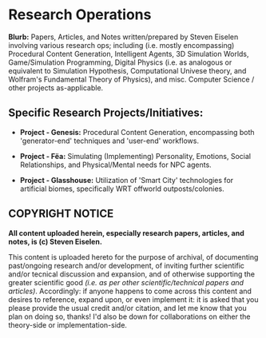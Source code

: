 # Research Operations

**Blurb:** Papers, Articles, and Notes written/prepared by Steven Eiselen involving various research ops; including (i.e. mostly encompassing) Procedural Content Generation, Intelligent Agents, 3D Simulation Worlds, Game/Simulation Programming, Digital Physics (i.e. as analogous or equivalent to Simulation Hypothesis, Computational Univese theory, and Wolfram's Fundamental Theory of Physics), and misc. Computer Science / other projects as-applicable.

## Specific Research Projects/Initiatives:

+ **Project - Genesis:** Procedural Content Generation, encompassing both 'generator-end' techniques and 'user-end' workflows.

+ **Project - Fëa:** Simulating (Implementing) Personality, Emotions, Social Relationships, and Physical/Mental needs for NPC agents.

+ **Project - Glasshouse:** Utilization of 'Smart City' technologies for artificial biomes, specifically WRT offworld outposts/colonies.

## COPYRIGHT NOTICE

**All content uploaded herein, especially research papers, articles, and notes, is (c) Steven Eiselen.**

This content is uploaded hereto for the purpose of archival, of documenting past/ongoing research and/or development, of inviting further scientific and/or tecnical discussion and expansion, and of otherwise supporting the greater scientific good *(i.e. as per other scientific/technical papers and articles)*. Accordingly: if anyone happens to come across this content and desires to reference, expand upon, or even implement it: it is asked that you please provide the usual credit and/or citation, and let me know that you plan on doing so, thanks! I'd also be down for collaborations on either the theory-side or implementation-side.
